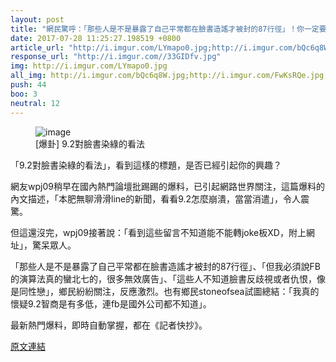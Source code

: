 ```yaml
---
layout: post
title: "網民驚呼：「那些人是不是暴露了自己平常都在臉書造謠才被封的87行徑」！你一定要看。"
date: 2017-07-28 11:25:27.198519 +0800
article_url: "http://i.imgur.com/LYmapo0.jpg;http://i.imgur.com/bQc6q8W.jpg;http://i.imgur.com/FwKsRQe.jpg;https://goo.gl/4H1NSv"
response_url: "http://i.imgur.com//33GIDfv.jpg"
img: http://i.imgur.com/LYmapo0.jpg
all_img: http://i.imgur.com/bQc6q8W.jpg;http://i.imgur.com/FwKsRQe.jpg;https://obs.line-scdn.net/0hAOgbWvWLHmBaGzF-kGlhN2BNHQ9pdw1jPi1PYxl1QFR_LVFkYH5VDnkYElh_KVk-NClYBXgZBVFweF1iMn1V/w580;http://i.imgur.com//33GIDfv.jpg
push: 44
boo: 3
neutral: 12
---
```


<figure>
<img src="http://i.imgur.com/LYmapo0.jpg" alt="image">
<figcaption>
[爆卦] 9.2對臉書染綠的看法
</figcaption>
</figure>



「9.2對臉書染綠的看法」，看到這樣的標題，是否已經引起你的興趣？

網友wpj09稍早在國內熱門論壇批踢踢的爆料，已引起網路世界關注，這篇爆料的內文描述，「本肥無聊滑滑line的新聞，看看9.2怎麼崩潰，當當消遣」，令人震驚。

但這還沒完，wpj09接著說：「看到這些留言不知道能不能轉joke板XD，附上網址」，驚呆眾人。

「那些人是不是暴露了自己平常都在臉書造謠才被封的87行徑」、「但我必須說FB的演算法真的蠻北七的，很多無效廣告」、「這些人不知道臉書反歧視或者仇恨，像是同性戀」，鄉民紛紛關注，反應激烈。也有鄉民stoneofsea試圖總結：「我真的懷疑9.2智商是有多低，連fb是國外公司都不知道」。

最新熱門爆料，即時自動掌握，都在《記者快抄》。

<a href = "https://www.ptt.cc/bbs/Gossiping/M.1501171679.A.B44.html">原文連結</a>

